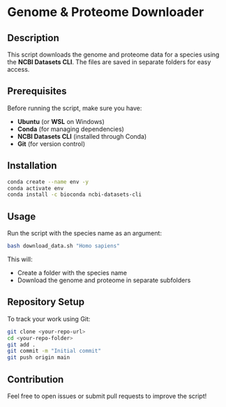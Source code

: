 # Genome & Proteome Downloader

## Description
This script downloads the genome and proteome data for a species using the **NCBI Datasets CLI**. The files are saved in separate folders for easy access.

## Prerequisites
Before running the script, make sure you have:
- **Ubuntu** (or **WSL** on Windows)
- **Conda** (for managing dependencies)
- **NCBI Datasets CLI** (installed through Conda)
- **Git** (for version control)

## Installation
```bash
conda create --name env -y
conda activate env
conda install -c bioconda ncbi-datasets-cli
```

## Usage
Run the script with the species name as an argument:
```bash
bash download_data.sh "Homo sapiens"
```
This will:
- Create a folder with the species name
- Download the genome and proteome in separate subfolders

## Repository Setup
To track your work using Git:
```bash
git clone <your-repo-url>
cd <your-repo-folder>
git add .
git commit -m "Initial commit"
git push origin main
```

## Contribution
Feel free to open issues or submit pull requests to improve the script!
